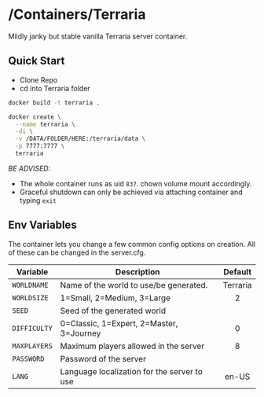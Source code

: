# /Containers/Terraria

Mildly janky but stable vanilla Terraria server container.

## Quick Start

* Clone Repo
* cd into Terraria folder
```bash
docker build -t terraria .

docker create \
  --name terraria \
  -di \
  -v /DATA/FOLDER/HERE:/terraria/data \
  -p 7777:7777 \
  terraria
```
*BE ADVISED:*
* The whole container runs as uid `837`. chown volume mount accordingly.
* Graceful shutdown can only be achieved via attaching container and typing `exit`

## Env Variables

The container lets you change a few common config options on creation. All of these can be changed in the server.cfg.

|Variable|Description|Default|
|--------|-----------|:-----:|
|`WORLDNAME`|Name of the world to use/be generated.|Terraria
|`WORLDSIZE`|1=Small, 2=Medium, 3=Large|2|
|`SEED`|Seed of the generated world|
|`DIFFICULTY`|0=Classic, 1=Expert, 2=Master, 3=Journey|0|
|`MAXPLAYERS`|Maximum players allowed in the server|8|
|`PASSWORD`|Password of the server|
|`LANG`|Language localization for the server to use|en-US|

